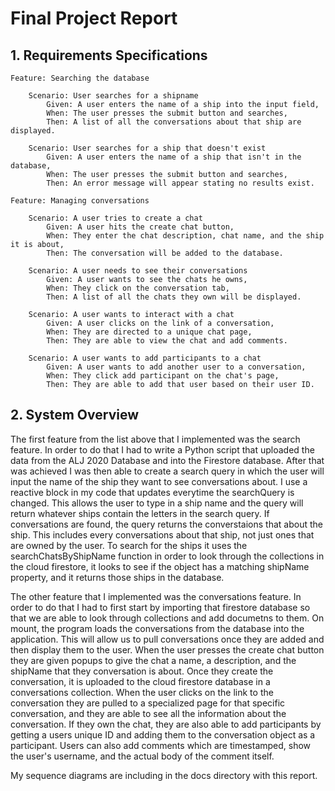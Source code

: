 # Final Project Report

## 1. Requirements Specifications

    Feature: Searching the database

        Scenario: User searches for a shipname
            Given: A user enters the name of a ship into the input field,
            When: The user presses the submit button and searches,
            Then: A list of all the conversations about that ship are displayed.
        
        Scenario: User searches for a ship that doesn't exist
            Given: A user enters the name of a ship that isn't in the database,
            When: The user presses the submit button and searches,
            Then: An error message will appear stating no results exist.
    
    Feature: Managing conversations

        Scenario: A user tries to create a chat
            Given: A user hits the create chat button,
            When: They enter the chat description, chat name, and the ship it is about,
            Then: The conversation will be added to the database.

        Scenario: A user needs to see their conversations
            Given: A user wants to see the chats he owns,
            When: They click on the conversation tab,
            Then: A list of all the chats they own will be displayed.

        Scenario: A user wants to interact with a chat
            Given: A user clicks on the link of a conversation,
            When: They are directed to a unique chat page,
            Then: They are able to view the chat and add comments.

        Scenario: A user wants to add participants to a chat
            Given: A user wants to add another user to a conversation,
            When: They click add participant on the chat's page,
            Then: They are able to add that user based on their user ID.

## 2. System Overview

The first feature from the list above that I implemented was the search feature. In order to do that I had to write a Python script that uploaded the data from the ALJ 2020 Database and into the Firestore database.  After that was achieved I was then able to create a search query in which the user will input the name of the ship they want to see conversations about.  I use a reactive block in my code that updates everytime the searchQuery is changed.  This allows the user to type in a ship name and the query will return whatever ships contain the letters in the search query.  If conversations are found, the query returns the converstaions that about the ship.  This includes every conversations about that ship, not just ones that are owned by the user. To search for the ships it uses the searchChatsByShipName function in order to look through the collections in the cloud firestore, it looks to see if the object has a matching shipName property, and it returns those ships in the database. 

The other feature that I implemented was the conversations feature.  In order to do that I had to first start by importing that firestore database so that we are able to look through collections and add documetns to them.  On mount, the program loads the conversations from the database into the application.  This will allow us to pull conversations once they are added and then display them to the user.  When the user presses the create chat button they are given popups to give the chat a name, a description, and the shipName that they conversation is about.  Once they create the conversation, it is uploaded to the cloud firestore database in a conversations collection.  When the user clicks on the link to the conversation they are pulled to a specialized page for that specific conversation, and they are able to see all the information about the conversation.  If they own the chat, they are also able to add participants by getting a users unique ID and adding them to the conversation object as a participant.  Users can also add comments which are timestamped, show the user's username, and the actual body of the comment itself.

My sequence diagrams are including in the docs directory with this report.